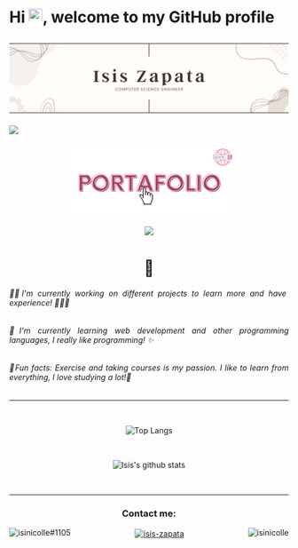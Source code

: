 <h1>Hi <img src="https://media.giphy.com/media/hvRJCLFzcasrR4ia7z/giphy.gif" width="25px" height="25px">, welcome to my GitHub profile </h1>

## <img src="./src/img/banner perosnal.jpg" alt="Ingeniera Isis Nicolle Zapata Florentino">
  ![](https://komarev.com/ghpvc/?username=isinicolle&color=ff55aa)  

<div align="center">

### <div><p><a href="https://isinicolle.github.io/"><img src="./src/img/xoxo.svg" height="120" width="auto" alt="Portafolio de Isis Zapata"></a></p></div>
  
<div><img src="https://media.giphy.com/media/WUlplcMpOCEmTGBtBW/giphy.gif" width="200"></div>
<h1> 🦉 </h1>

<div align="justify">
<h6>💪🏻I'm currently working on different projects to learn more and have experience! 🏋🏻‍♀️</h6>
<h6>🌱I'm currently learning web development and other programming languages, I really like programming! ✨</h6>
<h6>🤩Fun facts: Exercise and taking courses is my passion. I like to learn from everything, I love studying a lot!💓 </h6>
</div>

______

<br>

![Top Langs](https://github-readme-stats.vercel.app/api/top-langs/?username=isinicolle&langs_count=10&layout=compact&theme=omni)

<br>

![Isis's github stats](https://github-readme-stats.vercel.app/api?username=isinicolle&hide=contribs,issues&count_private=true&show_icons=true&theme=omni)

<br>

______
  
<h3>Contact me: </h3>
  
<div>
 <a href="https://discordapp.com/users/979528485901049927" target="blank"><img align="left" src="https://raw.githubusercontent.com/rahuldkjain/github-profile-readme-generator/master/src/images/icons/Social/discord.svg" alt="isinicolle#1105" height="50" width="auto" /></a>  
<a href="https://www.linkedin.com/in/isis-zapata/" target="blank"><img align="center" src="https://raw.githubusercontent.com/rahuldkjain/github-profile-readme-generator/master/src/images/icons/Social/linked-in-alt.svg" alt="isis-zapata" height="32" width="auto" /></a>  
<!--<a href="https://developers.google.com/profile/u/isinicolle" target="blank"><img align="right" src="http://2.bp.blogspot.com/-RD81t14hCnU/UL1aoZsMmDI/AAAAAAAACJQ/CrNTJZkQQNg/s1600/Google-Developers-Academy.png" alt="isinicolle" height="45" width="auto" /></a> -->
<a href="https://www.instagram.com/isinicolle/" target="blank"><img align="right" src="https://raw.githubusercontent.com/rahuldkjain/github-profile-readme-generator/master/src/images/icons/Social/instagram.svg" alt="isinicolle" height="33" width="auto" /></a>
</div>
  

<br>


